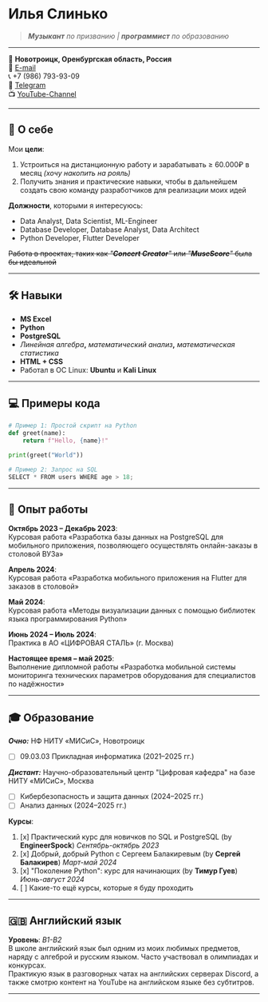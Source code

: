 # Илья Слинько

> _**Музыкант** по призванию | **программист** по образованию_

---

📍 **Новотроицк, Оренбургская область, Россия**  
📧 [E-mail](mailto:dilan2911@list.ru)  
📞 +7 (986) 793-93-09  
💬 [Telegram](https://t.me/GorshokZhiv)  
📺 [YouTube-Channel](https://www.youtube.com/@RaptorT1V)

---

## 🎯 О себе

Мои **цели**:
1. Устроиться на дистанционную работу и зарабатывать ≥ 60.000₽ в месяц _(хочу накопить на рояль)_
2. Получить знания и практические навыки, чтобы в дальнейшем создать свою команду разработчиков для реализации моих идей

**Должности**, которыми я интересуюсь:
- Data Analyst, Data Scientist, ML-Engineer
- Database Developer, Database Analyst, Data Architect
- Python Developer, Flutter Developer
  
~~Работа в проектах, таких как _"**Concert Creator**"_ или _"**MuseScore**"_ была бы идеальной~~

---

## 🛠 Навыки

- **MS Excel**
- **Python** 
- **PostgreSQL**
- _Линейная алгебра_**,** _математический анализ_**,** _математическая статистика_
- **HTML + CSS**
- Работал в OC Linux: **Ubuntu** и **Kali Linux**

---

## 💻 Примеры кода

```python
# Пример 1: Простой скрипт на Python
def greet(name):
    return f"Hello, {name}!"

print(greet("World"))

# Пример 2: Запрос на SQL
SELECT * FROM users WHERE age > 18;
```

---

## 💼 Опыт работы

**Октябрь 2023 – Декабрь 2023**:  
Курсовая работа «Разработка базы данных на PostgreSQL для мобильного приложения, позволяющего осуществлять онлайн-заказы в столовой ВУЗа»

**Апрель 2024**:  
Курсовая работа «Разработка мобильного приложения на Flutter для заказов в столовой»

**Май 2024**:  
Курсовая работа «Методы визуализации данных с помощью библиотек языка программирования Python»

**Июнь 2024 – Июль 2024**:  
Практика в АО «ЦИФРОВАЯ СТАЛЬ» (г. Москва)

**Настоящее время – май 2025**:  
Выполнение дипломной работы «Разработка мобильной системы мониторинга технических параметров оборудования для специалистов по надёжности»

---

## 🎓 Образование

_**Очно:**_ НФ НИТУ «МИСиС», Новотроицк
- [ ] 09.03.03 Прикладная информатика (2021–2025 гг.)

_**Дистант:**_ Научно-образовательный центр "Цифровая кафедра" на базе НИТУ «МИСиС», Москва
- [ ] Кибербезопасность и защита данных (2024–2025 гг.)
- [ ] Анализ данных (2024–2025 гг.)

 **Курсы**:
1. [x] Практический курс для новичков по SQL и PostgreSQL (by **EngineerSpock**) _Сентябрь-октябрь 2023_
2. [x] Добрый, добрый Python с Сергеем Балакиревым (by **Сергей Балакирев**) _Март-май 2024_
3. [x] "Поколение Python": курс для начинающих (by **Тимур Гуев**) _Июнь-август 2024_
4. [ ] Какие-то ещё курсы, которые я буду проходить

---

## 🇬🇧 Английский язык
**Уровень**: _B1-B2_  
В школе английский язык был одним из моих любимых предметов, наряду с алгеброй и русским языком. Часто участвовал в олимпиадах и конкурсах.  
Практикую язык в разговорных чатах на английских серверах Discord, а также смотрю контент на YouTube на английском языке без субтитров.
- - - - - - - - - - - - - - - - - - - - - - - - - - - - - - - - - - - -

